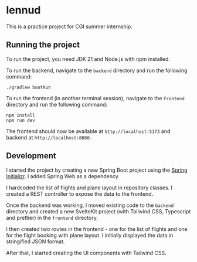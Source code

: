 # lennud

This is a practice project for CGI summer internship.

## Running the project

To run the project, you need JDK 21 and Node.js with npm installed.

To run the backend, navigate to the `backend` directory and run the following
command:

```
./gradlew bootRun
```

To run the frontend (in another terminal session), navigate to the `frontend`
directory and run the following command:

```
npm install
npm run dev
```

The frontend should now be available at `http://localhost:5173` and backend at
`http://localhost:8080`.

## Development

I started the project by creating a new Spring Boot project using the
[Spring Initializr](https://start.spring.io). I added Spring Web as a
dependency.

I hardcoded the list of flights and plane layout in repository classes. I
created a REST controller to expose the data to the frontend.

Once the backend was working, I moved existing code to the `backend` directory
and created a new SvelteKit project (with Tailwind CSS, Typescript and prettier)
in the `frontend` directory.

I then created two routes in the frontend - one for the list of flights and one
for the flight booking with plane layout. I initially displayed the data in
stringified JSON format.

After that, I started creating the UI components with Tailwind CSS.
